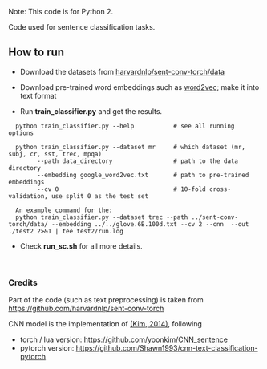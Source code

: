 Note: This code is for Python 2.

Code used for sentence classification tasks.

## How to run
  - Download the datasets from [harvardnlp/sent-conv-torch/data](https://github.com/harvardnlp/sent-conv-torch/tree/master/data)
  
  - Download pre-trained word embeddings such as [word2vec](https://code.google.com/p/word2vec/); make it into text format
    
  - Run **train_classifier.py** and get the results.
  ```
    python train_classifier.py --help           # see all running options
  
    python train_classifier.py --dataset mr     # which dataset (mr, subj, cr, sst, trec, mpqa) 
          --path data_directory                 # path to the data directory
          --embedding google_word2vec.txt       # path to pre-trained embeddings
          --cv 0                                # 10-fold cross-validation, use split 0 as the test set

    An example command for the: 
    python train_classifier.py --dataset trec --path ../sent-conv-torch/data/ --embedding ../../glove.6B.100d.txt --cv 2 --cnn  --out ./test2 2>&1 | tee test2/run.log 
  ```
  
  - Check **run_sc.sh** for all more details.
  
  <br>
  
  ### Credits
  
  Part of the code (such as text preprocessing) is taken from https://github.com/harvardnlp/sent-conv-torch
  
  CNN model is the implementation of [(Kim, 2014)](http://arxiv.org/abs/1408.5882), following
   - torch / lua version: https://github.com/yoonkim/CNN_sentence
   - pytorch version: https://github.com/Shawn1993/cnn-text-classification-pytorch
  
  
  
